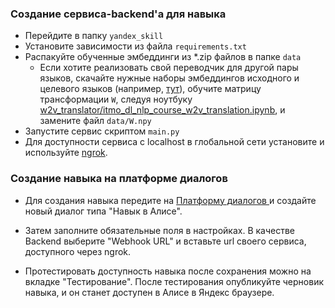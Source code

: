 ### Создание сервиса-backend'а для навыка

- Перейдите в папку `yandex_skill`
- Установите зависимости из файла `requirements.txt`
- Распакуйте обученные эмбеддинги из *.zip файлов в папке `data`
  - Если хотите реализовать свой переводчик для другой пары языков, скачайте нужные наборы эмбеддингов исходного и целевого языков (например, [тут](https://fasttext.cc/docs/en/crawl-vectors.html)), обучите матрицу трансформации `W`, следуя ноутбуку [w2v_translator/itmo_dl_nlp_course_w2v_translation.ipynb](w2v_translator/itmo_dl_nlp_course_w2v_translation.ipynb), и замените файл `data/W.npy`
- Запустите сервис скриптом `main.py`
- Для доступности сервиса с localhost в глобальной сети установите и используйте [ngrok](https://ngrok.com/docs/getting-started/).

### Создание навыка на платформе диалогов

- Для создания навыка передите на [Платформу диалогов ](https://dialogs.yandex.ru/developer/skills/) и создайте новый диалог типа "Навык в Алисе".

- Затем заполните обязательные поля в настройках. В качестве Backend выберите "Webhook URL" и вставьте url своего сервиса, доступного через ngrok.

- Протестировать доступность навыка после сохранения можно на вкладке "Тестирование". После тестирования опубликуйте черновик навыка, и он станет доступен в Алисе в Яндекс браузере.

